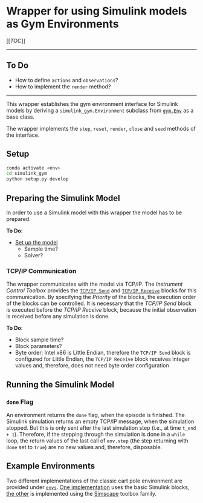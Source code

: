 # Wrapper for using Simulink models as Gym Environments

[[_TOC_]]

---

## To Do

- How to define `actions` and `observations`?
- How to implement the `render` method?

---

This wrapper establishes the gym environment interface for Simulink models by deriving a `simulink_gym.Environment` subclass from [`gym.Env`](https://github.com/openai/gym/blob/master/gym/core.py#L8) as a base class.

The wrapper implements the `step`, `reset`, `render`, `close` and `seed` methods of the interface.

## Setup

``` bash
conda activate <env>
cd simulink_gym
python setup.py develop
```

## Preparing the Simulink Model

In order to use a Simulink model with this wrapper the model has to be prepared.

__To Do__:

- [Set up the model](https://www.mathworks.com/help/simulink/slref/setmodelparameter.html)
  - Sample time?
  - Solver?

### TCP/IP Communication

The wrapper communicates with the model via TCP/IP. The _Instrument Control Toolbox_ provides the [`TCP/IP Send`](https://www.mathworks.com/help/instrument/tcpipsend.html) and [`TCP/IP Receive`](https://www.mathworks.com/help/instrument/tcpipreceive.html) blocks for this communication. By specifying the _Priority_ of the blocks, the execution order of the blocks can be controlled. It is necessary that the _TCP/IP Send_ block is executed before the _TCP/IP Receive_ block, because the initial observation is received before any simulation is done.

__To Do__:

- Block sample time?
- Block parameters?
- Byte order: Intel x86 is Little Endian, therefore the `TCP/IP Send` block is configured for Little Endian, the `TCP/IP Receive` block receives integer values and, therefore, does not need byte order configuration

## Running the Simulink Model

### `done` Flag

An environment returns the `done` flag, when the episode is finished. The Simulink simulation returns an empty TCP/IP message, when the simulation stopped. But this is only sent after the last simulation step (i.e., at time `t_end + 1`). Therefore, if the stepping through the simulation is done in a `while` loop, the return values of the last call of `env.step` (the step returning with `done` set to `true`) are no new values and, therefore, disposable.

## Example Environments

Two different implementations of the classic cart pole environment are provided under [`envs`](./simulink_gym/envs). [One implementation](./simulink_gym/envs/cartpole_simulink.md) uses the basic Simulink blocks, [the other](./simulink_gym/envs/cartpole_simscape.md) is implemented using the [Simscape](https://www.mathworks.com/products/simscape.html) toolbox family.